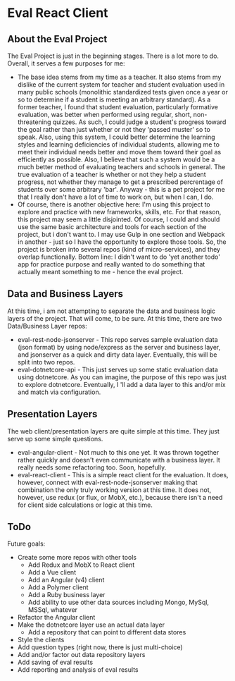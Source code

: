 # Eval React Client
## About the Eval Project
The Eval Project is just in the beginning stages. There is a lot more to do. Overall, it serves a few purposes for me:
* The base idea stems from my time as a teacher. It also stems from my dislike of the current system for teacher and student evaluation used in many public schools (monolithic standardized tests given once a year or so to determine if a student is meeting an arbitrary standard). As a former teacher, I found that student evaluation, particularly formative evaluation, was better when performed using regular, short, non-threatening quizzes. As such, I could judge a student's progress toward the goal rather than just whether or not they 'passed muster' so to speak. Also, using this system, I could better determine the learning styles and learning deficiencies of individual students, allowing me to meet their individual needs better and move them toward their goal as efficiently as possible. Also, I believe that such a system would be a much better method of evaluating teachers and schools in general. The true evaluation of a teacher is whether or not they help a student progress, not whether they manage to get a prescribed percrentage of students over some arbitrary 'bar'. Anyway - this is a pet project for me that I really don't have a lot of time to work on, but when I can, I do.
* Of course, there is another objective here: I'm using this project to explore and practice with new frameworks, skills, etc. For that reason, this project may seem a little disjointed. Of course, I could and should use the same basic architecture and tools for each section of the project, but i don't want to. I may use Gulp in one section and Webpack in another - just so I have the opportunity to explore those tools. So, the project is broken into several repos (kind of micro-services), and they overlap functionally. Bottom line: I didn't want to do 'yet another todo' app for practice purpose and really wanted to do something that actually meant something to me - hence the eval project.
## Data and Business Layers
At this time, i am not attempting to separate the data and business logic layers of the project. That will come, to be sure. At this time, there are two Data/Business Layer repos: 
* eval-rest-node-jsonserver - This repo serves sample evaluation data (json format) by using node/express as the server and business layer, and jsonserver as a quick and dirty data layer. Eventually, this will be split into two repos.
* eval-dotnetcore-api - This just serves up some static evaluation data using dotnetcore. As you can imagine, the purpose of this repo was just to explore dotnetcore. Eventually, I 'll add a data layer to this and/or mix and match via configuration.
## Presentation Layers
The web client/presentation layers are quite simple at this time. They just serve up some simple questions. 
* eval-angular-client - Not much to this one yet. It was thrown together rather quickly and doesn't even communicate with a business layer. It really needs some refactoring too. Soon, hopefully.
* eval-react-client - This is a simple react client for the evaluation. It does, however, connect with eval-rest-node-jsonserver making that combination the only truly working version at this time. It does not, however, use redux (or flux, or MobX, etc.), because there isn't a need for client side calculations or logic at this time.
## ToDo
Future goals:
* Create some more repos with other tools
    * Add Redux and MobX to React client
    * Add a Vue client
    * Add an Angular (v4) client
    * Add a Polymer client
    * Add a Ruby business layer
    * Add ability to use other data sources including Mongo, MySql, MSSql, whatever
* Refactor the Angular client
* Make the dotnetcore layer use an actual data layer
    * Add a repository that can point to different data stores
* Style the clients
* Add question types (right now, there is just multi-choice)
* Add and/or factor out data repository layers
* Add saving of eval results
* Add reporting and analysis of eval results